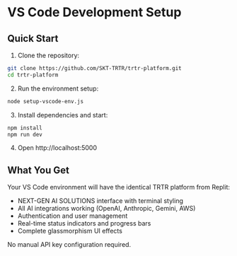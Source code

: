 # VS Code Development Setup

## Quick Start

1. Clone the repository:
```bash
git clone https://github.com/SKT-TRTR/trtr-platform.git
cd trtr-platform
```

2. Run the environment setup:
```bash
node setup-vscode-env.js
```

3. Install dependencies and start:
```bash
npm install
npm run dev
```

4. Open http://localhost:5000

## What You Get

Your VS Code environment will have the identical TRTR platform from Replit:
- NEXT-GEN AI SOLUTIONS interface with terminal styling
- All AI integrations working (OpenAI, Anthropic, Gemini, AWS)
- Authentication and user management
- Real-time status indicators and progress bars
- Complete glassmorphism UI effects

No manual API key configuration required.